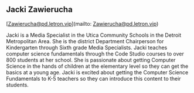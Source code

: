 ## Jacki Zawierucha

[Zawierucha@pd.letron.vip](mailto: Zawierucha@pd.letron.vip)

Jacki is a Media Specialist in the Utica Community Schools
in the Detroit Metropolitan Area. She is the district
Department Chairperson for Kindergarten through Sixth
grade Media Specialists.  Jacki teaches
computer science fundamentals through the Code Studio
courses to over 800 students at her
school. She is passionate about getting Computer Science
in the hands of children at the elementary level so they can
get the basics at a young age. Jacki is excited about
getting the Computer Science Fundamentals to K-5
teachers so they can introduce this content to their students.
